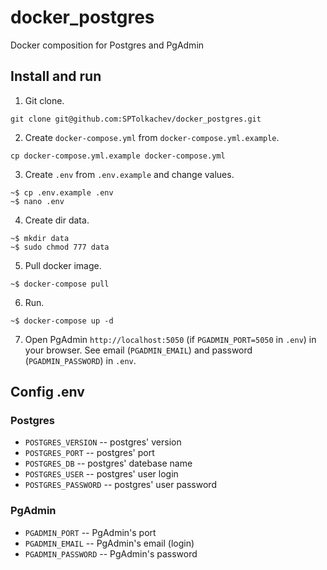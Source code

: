 # docker_postgres
Docker composition for Postgres and PgAdmin


## Install and run
1. Git clone.
```shell
git clone git@github.com:SPTolkachev/docker_postgres.git
```

2. Create `docker-compose.yml` from `docker-compose.yml.example`.
```shell
cp docker-compose.yml.example docker-compose.yml
```

3. Create `.env` from `.env.example` and change values.
```shell
~$ cp .env.example .env
~$ nano .env
```

4. Create dir data.
```shell
~$ mkdir data
~$ sudo chmod 777 data
```

5. Pull docker image.
```shell
~$ docker-compose pull
```

6. Run.
```
~$ docker-compose up -d
```

7. Open PgAdmin `http://localhost:5050` (if `PGADMIN_PORT=5050` in `.env`) in your browser. See email (`PGADMIN_EMAIL`) and password (`PGADMIN_PASSWORD`) in `.env`.


## Config .env
### Postgres
- `POSTGRES_VERSION` -- postgres' version
- `POSTGRES_PORT` -- postgres' port
- `POSTGRES_DB` -- postgres' datebase name
- `POSTGRES_USER` -- postgres' user login
- `POSTGRES_PASSWORD` -- postgres' user password

### PgAdmin
- `PGADMIN_PORT` -- PgAdmin's port
- `PGADMIN_EMAIL` -- PgAdmin's email (login)
- `PGADMIN_PASSWORD` -- PgAdmin's password
